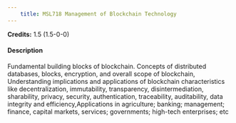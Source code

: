 ```yaml
---
    title: MSL718 Management of Blockchain Technology
---
```

**Credits:** 1.5 (1.5-0-0)



#### Description 
Fundamental building blocks of blockchain. Concepts of distributed databases, blocks, encryption, and overall scope of blockchain, Understanding implications and applications of blockchain characteristics like decentralization, immutability, transparency, disintermediation, sharability, privacy, security, authentication, traceability, auditability, data integrity and efficiency,Applications in agriculture; banking; management; finance, capital markets, services; governments; high-tech enterprises; etc